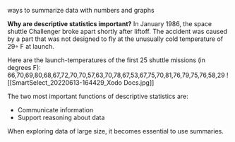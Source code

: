  ways to summarize data with numbers and graphs

**Why are descriptive statistics important?**
In January 1986, the space shuttle Challenger broke apart shortly after liftoff. The accident was caused by a part that was not designed to fly at the unusually cold temperature of 29◦ F at launch.

Here are the launch-temperatures of the first 25 shuttle missions (in degrees F): 66,70,69,80,68,67,72,70,70,57,63,70,78,67,53,67,75,70,81,76,79,75,76,58,29
![[SmartSelect_20220613-164429_Xodo Docs.jpg]]

The two most important functions of descriptive statistics are:
- Communicate information 
- Support reasoning about data

When exploring data of large size, it becomes essential to use summaries.